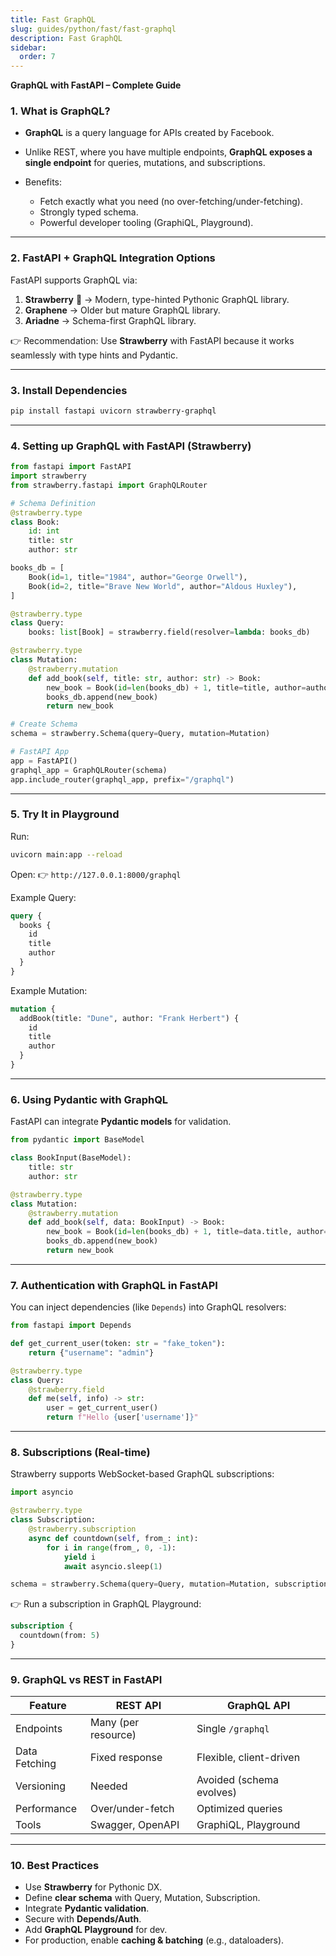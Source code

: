 ```yaml
---
title: Fast GraphQL
slug: guides/python/fast/fast-graphql
description: Fast GraphQL
sidebar:
  order: 7
---
```


**GraphQL with FastAPI – Complete Guide**

### 1. What is GraphQL?

- **GraphQL** is a query language for APIs created by Facebook.
- Unlike REST, where you have multiple endpoints, **GraphQL exposes a single endpoint** for queries, mutations, and subscriptions.
- Benefits:

  - Fetch exactly what you need (no over-fetching/under-fetching).
  - Strongly typed schema.
  - Powerful developer tooling (GraphiQL, Playground).

---

### 2. FastAPI + GraphQL Integration Options

FastAPI supports GraphQL via:

1. **Strawberry** 🍓 → Modern, type-hinted Pythonic GraphQL library.
2. **Graphene** → Older but mature GraphQL library.
3. **Ariadne** → Schema-first GraphQL library.

👉 Recommendation: Use **Strawberry** with FastAPI because it works seamlessly with type hints and Pydantic.

---

### 3. Install Dependencies

```bash
pip install fastapi uvicorn strawberry-graphql
```

---

### 4. Setting up GraphQL with FastAPI (Strawberry)

```python
from fastapi import FastAPI
import strawberry
from strawberry.fastapi import GraphQLRouter

# Schema Definition
@strawberry.type
class Book:
    id: int
    title: str
    author: str

books_db = [
    Book(id=1, title="1984", author="George Orwell"),
    Book(id=2, title="Brave New World", author="Aldous Huxley"),
]

@strawberry.type
class Query:
    books: list[Book] = strawberry.field(resolver=lambda: books_db)

@strawberry.type
class Mutation:
    @strawberry.mutation
    def add_book(self, title: str, author: str) -> Book:
        new_book = Book(id=len(books_db) + 1, title=title, author=author)
        books_db.append(new_book)
        return new_book

# Create Schema
schema = strawberry.Schema(query=Query, mutation=Mutation)

# FastAPI App
app = FastAPI()
graphql_app = GraphQLRouter(schema)
app.include_router(graphql_app, prefix="/graphql")
```

---

### 5. Try It in Playground

Run:

```bash
uvicorn main:app --reload
```

Open:
👉 `http://127.0.0.1:8000/graphql`

Example Query:

```graphql
query {
  books {
    id
    title
    author
  }
}
```

Example Mutation:

```graphql
mutation {
  addBook(title: "Dune", author: "Frank Herbert") {
    id
    title
    author
  }
}
```

---

### 6. Using Pydantic with GraphQL

FastAPI can integrate **Pydantic models** for validation.

```python
from pydantic import BaseModel

class BookInput(BaseModel):
    title: str
    author: str

@strawberry.type
class Mutation:
    @strawberry.mutation
    def add_book(self, data: BookInput) -> Book:
        new_book = Book(id=len(books_db) + 1, title=data.title, author=data.author)
        books_db.append(new_book)
        return new_book
```

---

### 7. Authentication with GraphQL in FastAPI

You can inject dependencies (like `Depends`) into GraphQL resolvers:

```python
from fastapi import Depends

def get_current_user(token: str = "fake_token"):
    return {"username": "admin"}

@strawberry.type
class Query:
    @strawberry.field
    def me(self, info) -> str:
        user = get_current_user()
        return f"Hello {user['username']}"
```

---

### 8. Subscriptions (Real-time)

Strawberry supports WebSocket-based GraphQL subscriptions:

```python
import asyncio

@strawberry.type
class Subscription:
    @strawberry.subscription
    async def countdown(self, from_: int):
        for i in range(from_, 0, -1):
            yield i
            await asyncio.sleep(1)

schema = strawberry.Schema(query=Query, mutation=Mutation, subscription=Subscription)
```

👉 Run a subscription in GraphQL Playground:

```graphql
subscription {
  countdown(from: 5)
}
```

---

### 9. GraphQL vs REST in FastAPI

| Feature       | REST API            | GraphQL API              |
| ------------- | ------------------- | ------------------------ |
| Endpoints     | Many (per resource) | Single `/graphql`        |
| Data Fetching | Fixed response      | Flexible, client-driven  |
| Versioning    | Needed              | Avoided (schema evolves) |
| Performance   | Over/under-fetch    | Optimized queries        |
| Tools         | Swagger, OpenAPI    | GraphiQL, Playground     |

---

### 10. Best Practices

- Use **Strawberry** for Pythonic DX.
- Define **clear schema** with Query, Mutation, Subscription.
- Integrate **Pydantic validation**.
- Secure with **Depends/Auth**.
- Add **GraphQL Playground** for dev.
- For production, enable **caching & batching** (e.g., dataloaders).
